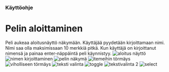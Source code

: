### Käyttöohje
# Pelin aloittaminen
Peli aukeaa aloitusnäyttö näkymään. Käyttäjää pyydetään kirjoittamaan nimi. Nimi saa olla maksimissaan 10 merkkiä pitkä.
Kun käyttäjä on kirjoittanut nimensä ja painaa enter-näppäintä peli käynnistyy.
![aloitus näyttö]()
![nimen kirjoittaminen]()
![pelin näkymä]()
![itemeihin törmäys]()![viholliseen törmäys]()
![teksti valinta]()
![toggle]()
![tekstivalinta 2]()
![select]()
